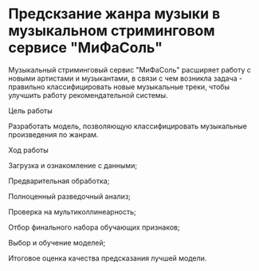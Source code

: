 # Предскзание жанра музыки в музыкальном стриминговом сервисе "МиФаСоль"

Музыкальный стриминговый сервис "МиФаСоль" расширяет работу с новыми артистами и музыкантами, в связи с чем возникла задача - правильно классифицировать новые музыкальные треки, чтобы улучшить работу рекомендательной системы.

Цель работы

Разработать модель, позволяющую классифицировать музыкальные произведения по жанрам.

Ход работы

Загрузка и ознакомление с данными;

Предварительная обработка;

Полноценный разведочный анализ;

Проверка на мультиколлинеарность;

Отбор финального набора обучающих признаков;

Выбор и обучение моделей;

Итоговое оценка качества предсказания лучшей модели.
